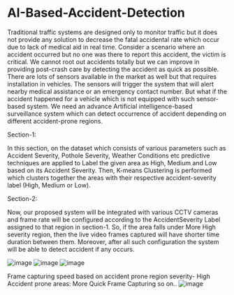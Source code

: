 # AI-Based-Accident-Detection
Traditional traffic systems are designed only to monitor traffic but it
does not provide any solution to decrease the fatal accidental rate
which occur due to lack of medical aid in real time. Consider a
scenario where an accident occurred but no one was there to report
this accident, the victim is critical. We cannot root out accidents
totally but we can improve in providing post-crash care by detecting
the accident as quick as possible. There are lots of sensors available in
the market as well but that requires installation in vehicles. The
sensors will trigger the system that will alert nearby medical
assistance or an emergency contact number. But what if the accident
happened for a vehicle which is not equipped with such sensor-based
system. We need an advance Artificial intelligence-based surveillance
system which can detect occurrence of accident depending on
different accident-prone regions.

Section-1:

In this section, on the dataset which consists of various parameters
such as Accident Severity, Pothole Severity, Weather Conditions etc
predictive techniques are applied to Label the given area as High,
Medium and Low based on its Accident Severity.
Then, K-means Clustering is performed which clusters together the
areas with their respective accident-severity label (High, Medium or
Low).

Section-2:

Now, our proposed system will be integrated with various CCTV
cameras and frame rate will be configured according to the AccidentSeverity Label assigned to that region in section-1. So, if the area falls
under More High severity region, then the live video frames captured
will have shorter time duration between them. Moreover, after all
such configuration the system will be able to detect accident if any
occurs.

![image](https://user-images.githubusercontent.com/70505625/169817823-76c4be2e-47d0-48e2-9522-c1a66ce486ad.png)
![image](https://user-images.githubusercontent.com/70505625/169817999-df7cb563-6549-46bc-ba01-31c5d7d2303b.png)
![image](https://user-images.githubusercontent.com/70505625/169818173-8b86f0b2-fa75-45dd-8c09-194ae8224288.png)

Frame capturing speed based on accident prone region severity-
High Accident prone areas: More Quick Frame Capturing so on..
![image](https://user-images.githubusercontent.com/70505625/169818256-7207899c-a34d-47e1-8161-ef4642a791c4.png)


